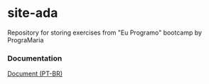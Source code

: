 # site-ada

Repository for storing exercises from "Eu Programo" bootcamp by PrograMaria

### Documentation
[Document (PT-BR) ](https://docs.google.com/document/d/10yG6OGb_C-xUGCDt9Evi4VZ9XRE-ssJX0m6QYdUa3RY/edit?usp=sharing)

